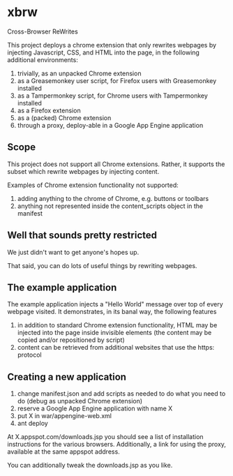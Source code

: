 # xbrw

Cross-Browser ReWrites

This project deploys a chrome extension that only rewrites webpages by
injecting Javascript, CSS, and HTML into the page, in the following
additional environments:

1. trivially, as an unpacked Chrome extension
1. as a Greasemonkey user script, for Firefox users with Greasemonkey installed
1. as a Tampermonkey script, for Chrome users with Tampermonkey installed
1. as a Firefox extension
1. as a (packed) Chrome extension
1. through a proxy, deploy-able in a Google App Engine application

## Scope

This project does not support all Chrome extensions.  Rather, it
supports the subset which rewrite webpages by injecting content.

Examples of Chrome extension functionality not supported:

1. adding anything to the chrome of Chrome, e.g. buttons or toolbars
1. anything not represented inside the content_scripts object in the
   manifest

## Well that sounds pretty restricted

We just didn't want to get anyone's hopes up.

That said, you can do lots of useful things by rewriting webpages.

## The example application

The example application injects a "Hello World" message over top of
every webpage visited.  It demonstrates, in its banal way, the
following features

1. in addition to standard Chrome extension functionality, HTML may be
   injected into the page inside invisible elements (the content may
   be copied and/or repositioned by script)
1. content can be retrieved from additional websites that use the
   https: protocol

## Creating a new application

1. change manifest.json and add scripts as needed to do what you need
   to do (debug as unpacked Chrome extension)
1. reserve a Google App Engine application with name X
1. put X in war/appengine-web.xml
1. ant deploy

At X.appspot.com/downloads.jsp you should see a list of installation
instructions for the various browsers.  Additionally, a link for using
the proxy, available at the same appspot address.

You can additionally tweak the downloads.jsp as you like.


